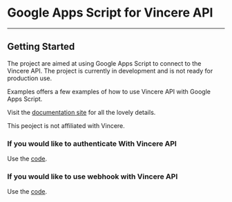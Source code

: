 # Google Apps Script for Vincere API
___

## Getting Started

The project are aimed at using Google Apps Script to connect to the Vincere API. The project is currently in development and is not ready for production use.

Examples offers a few examples of how to use Vincere API with Google Apps Script.

Visit the [documentation site](https://api.vincere.io/#tag/Introduction) for all the lovely details.

This peoject is not affiliated with Vincere.

### If you would like to authenticate With Vincere API
Use the [code](https://github.com/hidenari-yuda/vincere-gas/blob/main/examples/auth/app.js).

### If you would like to use webhook with Vincere API
Use the [code](https://github.com/hidenari-yuda/vincere-gas/blob/main/examples/webhook/app.js).
